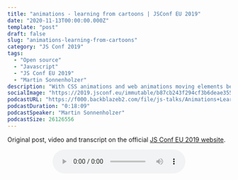 ```yaml
---
title: "animations - learning from cartoons | JSConf EU 2019"
date: "2020-11-13T00:00:00.000Z"
template: "post"
draft: false
slug: "animations-learning-from-cartoons"
category: "JS Conf 2019"
tags:
  - "Open source"
  - "Javascript"
  - "JS Conf EU 2019"
  - "Martin Sonnenholzer"
description: "With CSS animations and web animations moving elements became possible in the browser. But how one moves an object in such a way that it appears “correct” for the human eye? How does a motion feel natural? These and similar questions confronted the artists who brought cartoons to life as early as 1906. Let’s take a look behind the scenes and see how drawings learned to walk and what we can learn from it for animations in the browser."
socialImage: "https://2019.jsconf.eu/immutable/b87cb243f294cf3b6deae355b23041ee92fdf2fc/images/cms/martin-sonnenholzer-f23dbdd3-1000-square.jpg"
podcastURL: "https://f000.backblazeb2.com/file/js-talks/Animations+Learning+from+Cartoons+by+Martin+Sonnenholzer+JSConf+EU+2019.mp3"
podcastDuration: "0:18:09"
podcastSpeaker: "Martin Sonnenholzer"
podcastSize: 26126556
---
```


Original post, video and transcript on the official [JS Conf EU 2019 website](https://2019.jsconf.eu/martin-sonnenholzer/animations-learning-from-cartoons.html).

<!-- End of podcast preview -->

<div style="text-align: center">
	<audio controls="controls">
		<source type="audio/mp3" src="https://f000.backblazeb2.com/file/js-talks/Animations+Learning+from+Cartoons+by+Martin+Sonnenholzer+JSConf+EU+2019.mp3"></source>
		<p>Your browser does not support the audio element.</p>
	</audio>
</div>